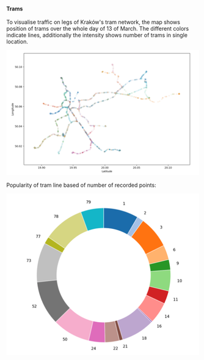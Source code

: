 #### Trams 

To visualise traffic on legs of Kraków's tram network, the map shows position of trams over the whole day of 13 of March. The different colors indicate lines, additionally the intensity shows number of trams in single location. 

 ![](images/map.png)


Popularity of tram line based of number of recorded points:


 ![](images/wheel.png)
